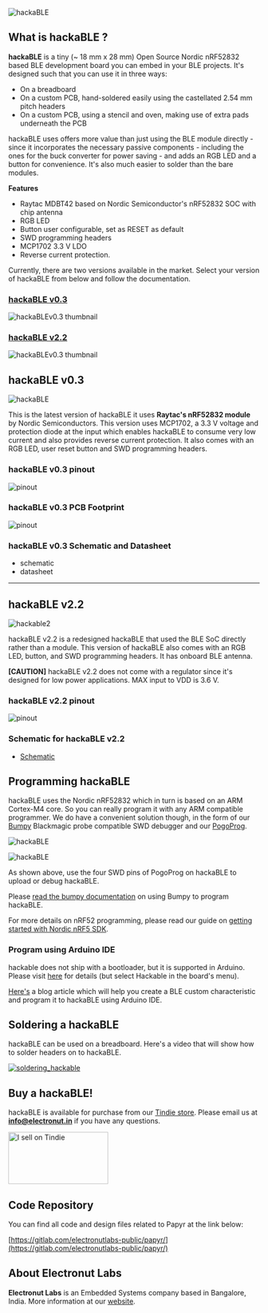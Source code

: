 ![hackaBLE](docs/hackaBLEv0.3/hackable_v0.3.jpg)

## What is hackaBLE ?

**hackaBLE** is a tiny (~ 18 mm x 28 mm) Open Source Nordic nRF52832 based BLE development board you can embed in your BLE projects. It's designed such that you can use it in three ways:

- On a breadboard
- On a custom PCB, hand-soldered easily using the castellated 2.54 mm pitch headers
- On a custom PCB, using a stencil and oven, making use of extra pads underneath the PCB

hackaBLE uses offers more value than just using the BLE module directly - since it incorporates the necessary passive components - including the ones for the buck converter for power saving - and adds an RGB LED and a button for convenience. It's also much easier to solder than the bare modules. 

**Features**

- Raytac MDBT42 based on Nordic Semiconductor's nRF52832 SOC with chip antenna
- RGB LED
- Button user configurable, set as RESET as default
- SWD programming headers
- MCP1702 3.3 V LDO
- Reverse current protection.

Currently, there are two versions available in the market. Select your version of hackaBLE from below and follow the documentation. 

<h3><a href="#hackaBLE_v0.3">hackaBLE v0.3</a></h3>

![hackaBLEv0.3 thumbnail](docs/hackaBLEv0.3/thumbnail.jpg)

<h3><a href="#hackaBLE_v2.2">hackaBLE v2.2</a></h3>

![hackaBLEv0.3 thumbnail](docs/hackaBLEv2.2/thumbnail.jpg)


<h2 id="hackaBLE_v0.3"> hackaBLE v0.3 </h2>

![hackaBLE](docs/hackaBLEv0.3/hackable_v0.3.jpg)

This is the latest version of hackaBLE it uses **Raytac's nRF52832 module** by Nordic Semiconductors. This version uses MCP1702, a 3.3 V voltage and protection diode at the input which enables hackaBLE to consume very low current and also provides reverse current protection. It also comes with an RGB LED, user reset button and SWD programming headers.  

### hackaBLE v0.3 pinout

![pinout](docs/hackaBLEv0.3/hackaBLE-pinout_V0.3.1.png)

### hackaBLE v0.3 PCB Footprint

![pinout](docs/hackaBLEv0.2/hackaBLE-dims.png)

### hackaBLE v0.3 Schematic and Datasheet

- schematic
- datasheet

<hr>
<h2 id="hackaBLE_v2.2"> hackaBLE v2.2 </h2>

![hackable2](docs/hackaBLEv2.2/hack_front.jpg)

hackaBLE v2.2 is a redesigned hackaBLE that used the BLE SoC directly rather than a module. This version of hackaBLE also comes with an RGB LED, button, and SWD programming headers. It has onboard BLE antenna. 

**[CAUTION]** hackaBLE v2.2 does not come with a regulator since it's designed for low power applications. MAX input to VDD is 3.6 V.

### hackaBLE v2.2 pinout
![pinout](docs/hackaBLEv2.2/hackable_pinout.png)

### Schematic for hackaBLE v2.2

- [Schematic](https://github.com/electronut/ElectronutLabs-hackaBLE/blob/master/pcb/ver2.2/hackaBLE.pdf)

## Programming hackaBLE

hackaBLE uses the Nordic nRF52832 which in turn is based on an ARM Cortex-M4 core. So you can really program it with any ARM compatible programmer. We do have a convenient solution though, in the form of our [Bumpy][3] Blackmagic probe compatible SWD debugger and our [PogoProg][4].

![hackaBLE](docs/hackaBLEv0.2/hackaBLE-prog1.jpg)

![hackaBLE](docs/hackaBLEv0.2/hackaBLE-prog2.jpg)

As shown above, use the four SWD pins of PogoProg on hackaBLE to upload or debug hackaBLE.

Please [read the bumpy documentation][3] on using Bumpy to program hackaBLE.

For more details on nRF52 programming, please read our guide on [getting started with Nordic nRF5 SDK][1].

### Program using Arduino IDE

hackable does not ship with a bootloader, but it is supported in Arduino. Please visit [here](https://github.com/electronut/ElectronutLabs-bluey#Arduino) for details (but select Hackable in the board's menu).

[Here's](https://electronut.in/using-hackable-with-arduino/) a blog article which will help you create a BLE custom characteristic and program it to hackaBLE using Arduino IDE.

## Soldering a hackaBLE

hackaBLE can be used on a breadboard. Here's a video that will show how to solder headers on to hackaBLE.

[![soldering_hackable](http://img.youtube.com/vi/VOO5d_ryxtU/0.jpg)](http://www.youtube.com/watch?v=VOO5d_ryxtU)

## Buy a hackaBLE!

hackaBLE is available for purchase from our [Tindie store][2]. Please email us at **info@electronut.in** if you have any questions.

<a href="https://www.tindie.com/stores/ElectronutLabs/?ref=offsite_badges&utm_source=sellers_ElectronutLabs&utm_medium=badges&utm_campaign=badge_large"><img src="https://d2ss6ovg47m0r5.cloudfront.net/badges/tindie-larges.png" alt="I sell on Tindie" width="200" height="104"></a>

[1]: https://github.com/electronut/ElectronutLabs-bluey/blob/master/nrf5-sdk-setup.md
[2]: https://www.tindie.com/stores/ElectronutLabs/
[3]: https://github.com/electronut/ElectronutLabs-Bumpy
[4]: https://github.com/electronut/ElectronutLabs-PogoProg

## Code Repository

You can find all code and design files related to Papyr at the link below:

[https://gitlab.com/electronutlabs-public/papyr/](https://gitlab.com/electronutlabs-public/papyr/)

## About Electronut Labs

**Electronut Labs** is an Embedded Systems company based in Bangalore, India. More 
information at our [website](https://electronut.in).

 
 

